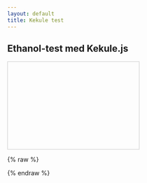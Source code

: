 ```yaml
---
layout: default
title: Kekule test
---
```


<h2>Ethanol-test med Kekule.js</h2>

<div id="molviewer" style="width: 300px; height: 200px; border: 1px solid #ccc;"></div>

{% raw %}
<script>
document.addEventListener("DOMContentLoaded", function() {
  const smiles = 'CCO';  // Ethanol
  const mol = Kekule.IO.loadFormatData(smiles, 'smi');
  const viewer = new Kekule.ChemWidget.Viewer(document.getElementById('molviewer'));
  viewer.setChemObj(mol);
});
</script>
{% endraw %}
